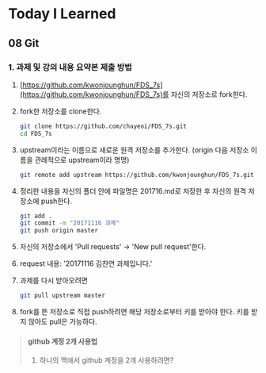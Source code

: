 # Today I Learned

## 08 Git

### 1. 과제 및 강의 내용 요약본 제출 방법

1. [https://github.com/kwonjounghun/FDS_7s](https://github.com/kwonjounghun/FDS_7s)를 자신의 저장소로 fork한다.

2. fork한 저장소를 clone한다.

   ```bash
   git clone https://github.com/chayeoi/FDS_7s.git
   cd FDS_7s
   ```

3. upstream이라는 이름으로 새로운 원격 저장소를 추가한다. (origin 다음 저장소 이름을 관례적으로 upstream이라 명명)

   ```bash
   git remote add upstream https://github.com/kwonjounghun/FDS_7s.git
   ```

4. 정리한 내용을 자신의 폴더 안에 파일명은 201716.md로 저장한 후 자신의 원격 저장소에 push한다.

   ```bash
   git add .
   git commit -m "20171116 과제"
   git push origin master
   ```

5. 자신의 저장소에서 'Pull requests' → 'New pull request'한다.

6. request 내용: '20171116 김찬연 과제입니다.'

7. 과제를 다시 받아오려면

   ```bash
   git pull upstream master
   ```

8. fork를 뜬 저장소로 직접 push하려면 해당 저장소로부터 키를 받아야 한다. 키를 받지 않아도 pull은 가능하다.

> #### github 계정 2개 사용법
>
> 1. 하나의 맥에서 github 계정을 2개 사용하려면?
